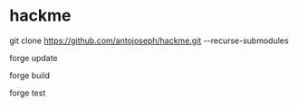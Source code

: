 # hackme

git clone https://github.com/antojoseph/hackme.git --recurse-submodules

forge update

forge build

forge test
